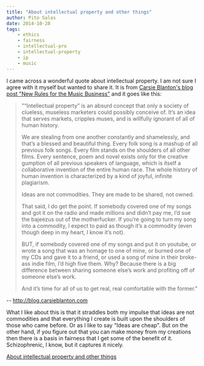 ```yaml
---
title: "About intellectual property and other things"
author: Pito Salas
date: 2014-10-28
tags:
    - ethics
    - fairness
    - intellectual-pro
    - intellectual-property
    - ip
    - music
---
```




I came across a wonderful quote about intellectual property. I am not sure I
agree with it myself but wanted to share it. It is from [Carsie Blanton's blog
post "New Rules for the Music Business"](<http://blog.carsieblanton.com>) and
it goes like this:

> "“Intellectual property” is an absurd concept that only a society of
> clueless, museless marketers could possibly conceive of. It’s an idea that
> serves markets, cripples muses, and is willfully ignorant of all of human
> history.
>
> We are stealing from one another constantly and shamelessly, and that’s a
> blessed and beautiful thing. Every folk song is a mashup of all previous
> folk songs. Every film stands on the shoulders of all other films. Every
> sentence, poem and novel exists only for the creative gumption of all
> previous speakers of language, which is itself a collaborative invention of
> the entire human race. The whole history of human invention is characterized
> by a kind of joyful, infinite plagiarism.
>
> Ideas are not commodities. They are made to be shared, not owned.
>
> That said, I do get the point. If somebody covered one of my songs and got
> it on the radio and made millions and didn’t pay me, I’d sue the bajeezus
> out of the motherfucker. If you’re going to turn my song into a commodity, I
> expect to paid as though it’s a commodity (even though deep in my heart, I
> know it’s not).
>
> BUT, if somebody covered one of my songs and put it on youtube, or wrote a
> song that was an homage to one of mine, or burned one of my CDs and gave it
> to a friend, or used a song of mine in their broke-ass indie film, I’d high
> five them. Why? Because there is a big difference between sharing someone
> else’s work and profiting off of someone else’s work.
>
> And it’s time for all of us to get real, real comfortable with the former."  
>

-- http://blog.carsieblanton.com

What I like about this is that it straddles both my impulse that ideas are not
commodities and that everything I create is built upon the shoulders of those
who came before. Or as I like to say "Ideas are cheap". But on the other hand,
if you figure out that you can make money from my creations then there is a
basis in fairness that I get some of the benefit of it. Schizophrenic, I know,
but it captures it nicely.


[About intellectual property and other things](None)
